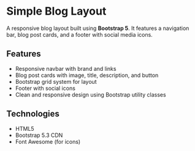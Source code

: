 # Simple Blog Layout

A responsive blog layout built using **Bootstrap 5**. It features a navigation bar, blog post cards, and a footer with social media icons.

##  Features
- Responsive navbar with brand and links
- Blog post cards with image, title, description, and button
- Bootstrap grid system for layout
- Footer with social icons
- Clean and responsive design using Bootstrap utility classes

##  Technologies
- HTML5
- Bootstrap 5.3 CDN
- Font Awesome (for icons)

 
